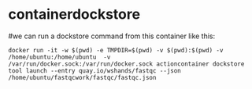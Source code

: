 # containerdockstore

#we can run a dockstore command from this container like this:
```
docker run -it -w $(pwd) -e TMPDIR=$(pwd) -v $(pwd):$(pwd) -v /home/ubuntu:/home/ubuntu  -v /var/run/docker.sock:/var/run/docker.sock actioncontainer dockstore tool launch --entry quay.io/wshands/fastqc --json /home/ubuntu/fastqcwork/fastqc/fastqc.json
```
